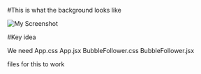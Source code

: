 #This is what the background looks like

![My Screenshot](https://github.com/Rujit69/Bubbles-Background-/issues/1#issue-3069212959)

#Key idea

We need
App.css
App.jsx
BubbleFollower.css
BubbleFollower.jsx

files for this to work
